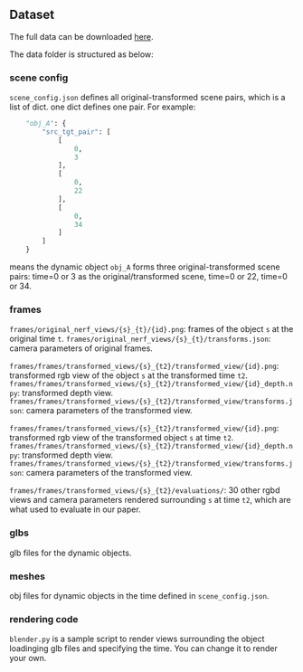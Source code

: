 ## Dataset

The full data can be downloaded [here](https://drive.google.com/drive/folders/1n1J_eS2AbPMQ0Tpf53ZBkV5mZ7zbGnNP?usp=sharing).

The data folder is structured as below:

### scene config

`scene_config.json` defines all original-transformed scene pairs, which is a list of dict. one dict defines one pair. For example:

```python
    "obj_A": {
        "src_tgt_pair": [
            [
                0,
                3
            ],
            [
                0,
                22
            ],
            [
                0,
                34
            ]
        ]
    }
```

means the dynamic object `obj_A` forms three original-transformed scene pairs: time=0 or 3 as the original/transformed scene, time=0 or 22, time=0 or 34.

### frames

`frames/original_nerf_views/{s}_{t}/{id}.png`: frames of the object `s` at the original time `t`.
`frames/original_nerf_views/{s}_{t}/transforms.json`: camera parameters of original frames.

`frames/frames/transformed_views/{s}_{t2}/transformed_view/{id}.png`: transformed rgb view of the object `s` at the transformed time `t2`.
`frames/frames/transformed_views/{s}_{t2}/transformed_view/{id}_depth.npy`: transformed depth view.
`frames/frames/transformed_views/{s}_{t2}/transformed_view/transforms.json`: camera parameters of the transformed view.

`frames/frames/transformed_views/{s}_{t2}/transformed_view/{id}.png`: transformed rgb view of the transformed object `s` at time `t2`.
`frames/frames/transformed_views/{s}_{t2}/transformed_view/{id}_depth.npy`: transformed depth view.
`frames/frames/transformed_views/{s}_{t2}/transformed_view/transforms.json`: camera parameters of the transformed view.

`frames/frames/transformed_views/{s}_{t2}/evaluations/`: 30 other rgbd views and camera parameters rendered surrounding `s` at time `t2`, which are what used to evaluate in our paper.

### glbs

glb files for the dynamic objects.

### meshes

obj files for dynamic objects in the time defined in `scene_config.json`.

### rendering code

`blender.py` is a sample script to render views surrounding the object loadinging glb files and specifying the time. You can change it to render your own.